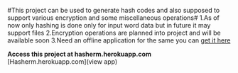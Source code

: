 #This project can be used to generate hash codes and also supposed to support various encryption and some miscellaneous operations#
1.As of now only hashing is done only for input word data but in future it may support files
2.Encryption operations are planned into project and will be available soon
3.Need an offline application for the same you can [get it here](https://github.com/Maneesh43/python-tkinter/blob/master/Hasher.py) 










**Access this project at hasherm.herokuapp.com**
[Hasherm.herokuapp.com](view app) 
